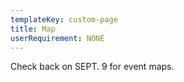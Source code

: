 ```yaml
---
templateKey: custom-page
title: Map
userRequirement: NONE
---
```

Check back on SEPT. 9 for event maps.